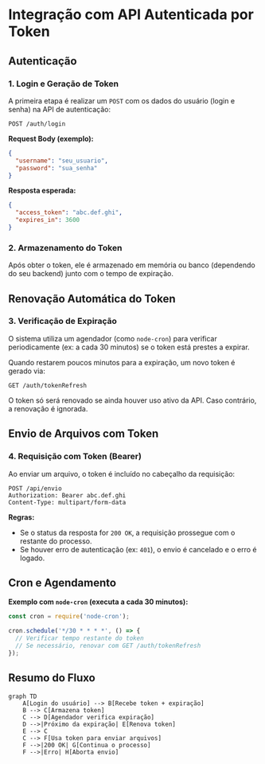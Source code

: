 # Integração com API Autenticada por Token


## Autenticação

### 1. Login e Geração de Token

A primeira etapa é realizar um `POST` com os dados do usuário (login e senha) na API de autenticação:

```http
POST /auth/login
```

**Request Body (exemplo):**

```json
{
  "username": "seu_usuario",
  "password": "sua_senha"
}
```

**Resposta esperada:**

```json
{
  "access_token": "abc.def.ghi",
  "expires_in": 3600
}
```

### 2. Armazenamento do Token

Após obter o token, ele é armazenado em memória ou banco (dependendo do seu backend) junto com o tempo de expiração.

## Renovação Automática do Token

### 3. Verificação de Expiração

O sistema utiliza um agendador (como `node-cron`) para verificar periodicamente (ex: a cada 30 minutos) se o token está prestes a expirar.

Quando restarem poucos minutos para a expiração, um novo token é gerado via:

```http
GET /auth/tokenRefresh
```

O token só será renovado se ainda houver uso ativo da API. Caso contrário, a renovação é ignorada.

## Envio de Arquivos com Token

### 4. Requisição com Token (Bearer)

Ao enviar um arquivo, o token é incluído no cabeçalho da requisição:

```http
POST /api/envio
Authorization: Bearer abc.def.ghi
Content-Type: multipart/form-data
```

**Regras:**

* Se o status da resposta for `200 OK`, a requisição prossegue com o restante do processo.
* Se houver erro de autenticação (ex: `401`), o envio é cancelado e o erro é logado.

## Cron e Agendamento

**Exemplo com `node-cron` (executa a cada 30 minutos):**

```js
const cron = require('node-cron');

cron.schedule('*/30 * * * *', () => {
  // Verificar tempo restante do token
  // Se necessário, renovar com GET /auth/tokenRefresh
});
```

## Resumo do Fluxo

```mermaid
graph TD
    A[Login do usuário] --> B[Recebe token + expiração]
    B --> C[Armazena token]
    C --> D[Agendador verifica expiração]
    D -->|Próximo da expiração| E[Renova token]
    E --> C
    C --> F[Usa token para enviar arquivos]
    F -->|200 OK| G[Continua o processo]
    F -->|Erro| H[Aborta envio]
```


